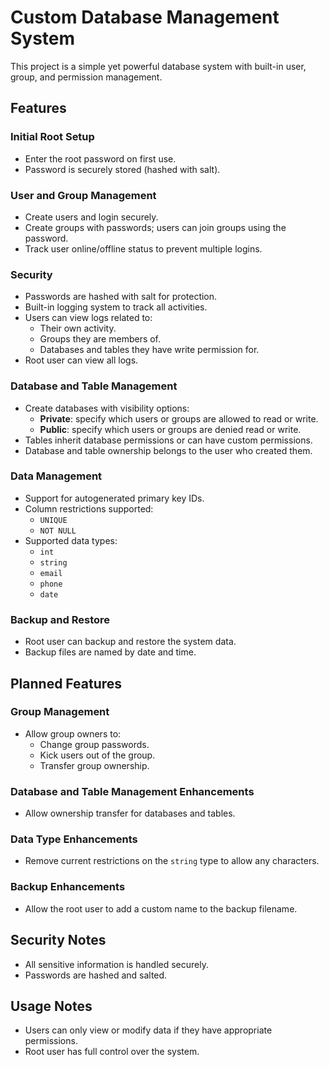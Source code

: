 # Custom Database Management System

This project is a simple yet powerful database system with built-in user, group, and permission management.

## Features

### Initial Root Setup
- Enter the root password on first use.
- Password is securely stored (hashed with salt).

### User and Group Management
- Create users and login securely.
- Create groups with passwords; users can join groups using the password.
- Track user online/offline status to prevent multiple logins.

### Security
- Passwords are hashed with salt for protection.
- Built-in logging system to track all activities.
- Users can view logs related to:
  - Their own activity.
  - Groups they are members of.
  - Databases and tables they have write permission for.
- Root user can view all logs.

### Database and Table Management
- Create databases with visibility options:
  - **Private**: specify which users or groups are allowed to read or write.
  - **Public**: specify which users or groups are denied read or write.
- Tables inherit database permissions or can have custom permissions.
- Database and table ownership belongs to the user who created them.

### Data Management
- Support for autogenerated primary key IDs.
- Column restrictions supported:
  - `UNIQUE`
  - `NOT NULL`
- Supported data types:
  - `int`
  - `string`
  - `email`
  - `phone`
  - `date`

### Backup and Restore
- Root user can backup and restore the system data.
- Backup files are named by date and time.

## Planned Features

### Group Management
- Allow group owners to:
  - Change group passwords.
  - Kick users out of the group.
  - Transfer group ownership.

### Database and Table Management Enhancements
- Allow ownership transfer for databases and tables.

### Data Type Enhancements
- Remove current restrictions on the `string` type to allow any characters.

### Backup Enhancements
- Allow the root user to add a custom name to the backup filename.

## Security Notes
- All sensitive information is handled securely.
- Passwords are hashed and salted.

## Usage Notes
- Users can only view or modify data if they have appropriate permissions.
- Root user has full control over the system.
